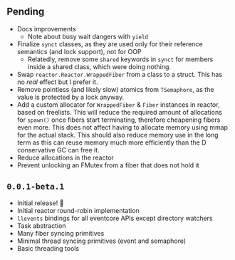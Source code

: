 ## Pending
- Docs improvements
  * Note about busy wait dangers with `yield`
- Finalize `synct` classes, as they are used only for their reference semantics (and lock support), not for OOP
  * Relatedly, remove some `shared` keywords in `synct` for members inside a shared class, which were doing nothing.
- Swap `reactor.Reactor.WrappedFiber` from a class to a struct. This has no *real* effect but I prefer it.
- Remove pointless (and likely slow) atomics from `TSemaphore`, as the value is protected by a lock anyway.
- Add a custom allocator for `WrappedFiber` & `Fiber` instances in reactor, based on freelists.
  This will reduce the required amount of allocations for `spawn()` once fibers start terminating, therefore cheapening
  fibers even more. This does not affect having to allocate memory using mmap for the actual stack.
  This should also reduce memory use in the long term as this can reuse memory much more efficiently than the D
  conservative GC can free it.
- Reduce allocations in the reactor
- Prevent unlocking an FMutex from a fiber that does not hold it

## `0.0.1-beta.1`

- Initial release! :tada:
- Initial reactor round-robin implementation
- `llevents` bindings for all eventcore APIs except directory watchers
- Task abstraction
- Many fiber syncing primitives
- Minimal thread syncing primitives (event and semaphore)
- Basic threading tools
